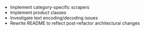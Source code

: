 - Implement category-specific scrapers
- Implement product classes
- Investigate text encoding/decoding issues
- Rewrite README to reflect post-refactor architectural changes

